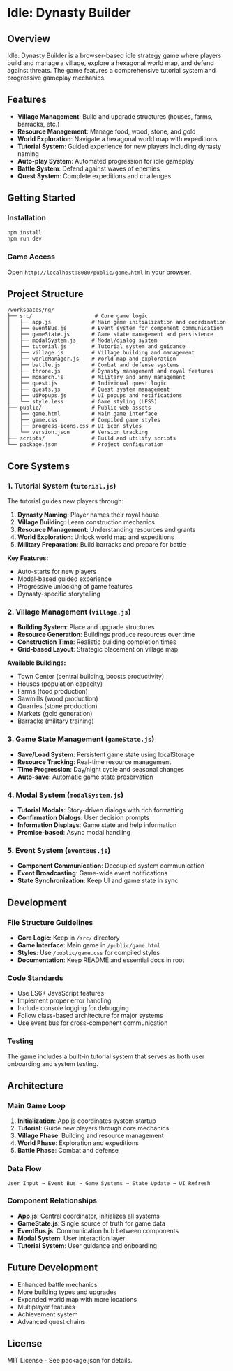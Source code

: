 # Idle: Dynasty Builder

## Overview
Idle: Dynasty Builder is a browser-based idle strategy game where players build and manage a village, explore a hexagonal world map, and defend against threats. The game features a comprehensive tutorial system and progressive gameplay mechanics.

## Features
- **Village Management**: Build and upgrade structures (houses, farms, barracks, etc.)
- **Resource Management**: Manage food, wood, stone, and gold
- **World Exploration**: Navigate a hexagonal world map with expeditions
- **Tutorial System**: Guided experience for new players including dynasty naming
- **Auto-play System**: Automated progression for idle gameplay
- **Battle System**: Defend against waves of enemies
- **Quest System**: Complete expeditions and challenges

## Getting Started

### Installation
```bash
npm install
npm run dev
```

### Game Access
Open `http://localhost:8000/public/game.html` in your browser.

## Project Structure

```
/workspaces/ng/
├── src/                    # Core game logic
│   ├── app.js             # Main game initialization and coordination
│   ├── eventBus.js        # Event system for component communication
│   ├── gameState.js       # Game state management and persistence
│   ├── modalSystem.js     # Modal/dialog system
│   ├── tutorial.js        # Tutorial system and guidance
│   ├── village.js         # Village building and management
│   ├── worldManager.js    # World map and exploration
│   ├── battle.js          # Combat and defense systems
│   ├── throne.js          # Dynasty management and royal features
│   ├── monarch.js         # Military and army management
│   ├── quest.js           # Individual quest logic
│   ├── quests.js          # Quest system management
│   ├── uiPopups.js        # UI popups and notifications
│   └── style.less         # Game styling (LESS)
├── public/                # Public web assets
│   ├── game.html          # Main game interface
│   ├── game.css           # Compiled game styles
│   ├── progress-icons.css # UI icon styles
│   └── version.json       # Version tracking
├── scripts/               # Build and utility scripts
└── package.json           # Project configuration
```

## Core Systems

### 1. Tutorial System (`tutorial.js`)
The tutorial guides new players through:
1. **Dynasty Naming**: Player names their royal house
2. **Village Building**: Learn construction mechanics
3. **Resource Management**: Understanding resources and grants
4. **World Exploration**: Unlock world map and expeditions
5. **Military Preparation**: Build barracks and prepare for battle

**Key Features:**
- Auto-starts for new players
- Modal-based guided experience
- Progressive unlocking of game features
- Dynasty-specific storytelling

### 2. Village Management (`village.js`)
- **Building System**: Place and upgrade structures
- **Resource Generation**: Buildings produce resources over time
- **Construction Time**: Realistic building completion times
- **Grid-based Layout**: Strategic placement on village map

**Available Buildings:**
- Town Center (central building, boosts productivity)
- Houses (population capacity)
- Farms (food production)
- Sawmills (wood production)
- Quarries (stone production)
- Markets (gold generation)
- Barracks (military training)

### 3. Game State Management (`gameState.js`)
- **Save/Load System**: Persistent game state using localStorage
- **Resource Tracking**: Real-time resource management
- **Time Progression**: Day/night cycle and seasonal changes
- **Auto-save**: Automatic game state preservation

### 4. Modal System (`modalSystem.js`)
- **Tutorial Modals**: Story-driven dialogs with rich formatting
- **Confirmation Dialogs**: User decision prompts
- **Information Displays**: Game state and help information
- **Promise-based**: Async modal handling

### 5. Event System (`eventBus.js`)
- **Component Communication**: Decoupled system communication
- **Event Broadcasting**: Game-wide event notifications
- **State Synchronization**: Keep UI and game state in sync

## Development

### File Structure Guidelines
- **Core Logic**: Keep in `/src/` directory
- **Game Interface**: Main game in `/public/game.html`
- **Styles**: Use `/public/game.css` for compiled styles
- **Documentation**: Keep README and essential docs in root

### Code Standards
- Use ES6+ JavaScript features
- Implement proper error handling
- Include console logging for debugging
- Follow class-based architecture for major systems
- Use event bus for cross-component communication

### Testing
The game includes a built-in tutorial system that serves as both user onboarding and system testing.

## Architecture

### Main Game Loop
1. **Initialization**: App.js coordinates system startup
2. **Tutorial**: Guide new players through core mechanics  
3. **Village Phase**: Building and resource management
4. **World Phase**: Exploration and expeditions
5. **Battle Phase**: Combat and defense

### Data Flow
```
User Input → Event Bus → Game Systems → State Update → UI Refresh
```

### Component Relationships
- **App.js**: Central coordinator, initializes all systems
- **GameState.js**: Single source of truth for game data
- **EventBus.js**: Communication hub between components
- **Modal System**: User interaction layer
- **Tutorial System**: User guidance and onboarding

## Future Development
- Enhanced battle mechanics
- More building types and upgrades  
- Expanded world map with more locations
- Multiplayer features
- Achievement system
- Advanced quest chains

## License
MIT License - See package.json for details.
